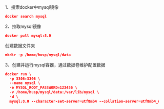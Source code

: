 1、搜索docker中mysql镜像

```json
docker search mysql
```

2、拉取mysql镜像

```json
docker pull mysql:8.0
```

创建数据文件夹
```json
mkdir -p /home/husp/mysql/data
```

3、创建并运行mysql容器，通过数据卷维护配置数据

```json
docker run \
  -p 3306:3306 \
  --name mysql \
  -e MYSQL_ROOT_PASSWORD=123456 \
  -v /home/husp/mysql/data:/var/lib/mysql \
  -d \
  mysql:8.0 --character-set-server=utf8mb4 --collation-server=utf8mb4_unicode_ci
```